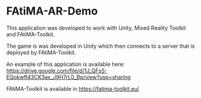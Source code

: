 # FAtiMA-AR-Demo


This application was developed to work with Unity, Mixed Reality Toolkit and FAtiMA-Toolkit.

The game is was developed in Unity which then connects to a server that is deployed by FAtiMA-Toolkit. 

An example of this application is available here: https://drive.google.com/file/d/1J_QFsS-EQokwft43CK3ax_J9H7rL0_Bp/view?usp=sharing

FAtiMA-Toolkit is available in https://fatima-toolkit.eu/

